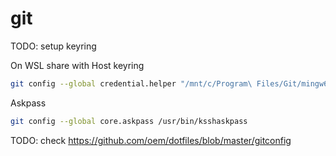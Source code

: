 # git

TODO: setup keyring

On WSL share with Host keyring

```bash
git config --global credential.helper "/mnt/c/Program\ Files/Git/mingw64/libexec/git-core/git-credential-manager.exe"
```

Askpass

```bash
git config --global core.askpass /usr/bin/ksshaskpass
```

TODO: check <https://github.com/oem/dotfiles/blob/master/gitconfig>
